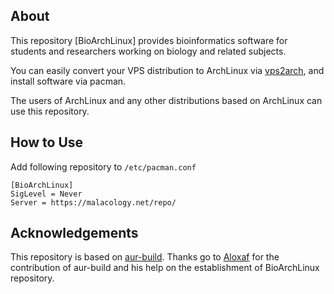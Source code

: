 ## About

This repository [BioArchLinux] provides bioinformatics software for students and researchers working on biology and related subjects.

You can easily convert your VPS distribution to ArchLinux via [vps2arch](https://gitlab.com/drizzt/vps2arch), and install software via pacman.

The users of ArchLinux and any other distributions based on ArchLinux can use this repository.

## How to Use

Add following repository to `/etc/pacman.conf`

```
[BioArchLinux]
SigLevel = Never
Server = https://malacology.net/repo/
```

## Acknowledgements

This repository is based on [aur-build](https://github.com/Aloxaf/aur-build). Thanks go to [Aloxaf](https://github.com/Aloxaf) for the contribution of aur-build and his help on the establishment of BioArchLinux repository.

